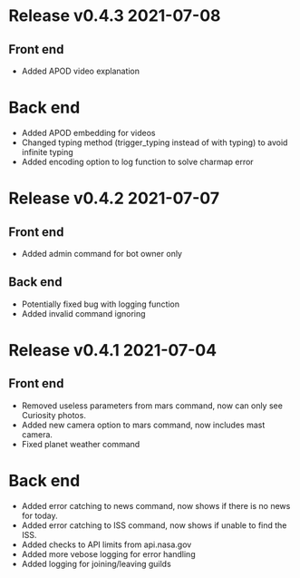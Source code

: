 # Release v0.4.3 2021-07-08
## Front end
- Added APOD video explanation

# Back end
- Added APOD embedding for videos
- Changed typing method (trigger_typing instead of  with typing) to avoid infinite typing
- Added encoding option to log function to solve charmap error



# Release v0.4.2 2021-07-07
## Front end
- Added admin command for bot owner only

## Back end
- Potentially fixed bug with logging function
- Added invalid command ignoring


# Release v0.4.1 2021-07-04
## Front end
- Removed useless parameters from mars command, now can only see Curiosity photos.
- Added new camera option to mars command, now includes mast camera.
- Fixed planet weather command

# Back end
- Added error catching to news command, now shows if there is no news for today.
- Added error catching to ISS command, now shows if unable to find the ISS.
- Added checks to API limits from api.nasa.gov
- Added more vebose logging for error handling
- Added logging for joining/leaving guilds
